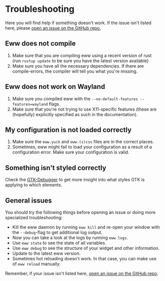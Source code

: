 # Troubleshooting

Here you will find help if something doesn't work. If the issue isn't listed here, please [open an issue on the GitHub repo.](https://github.com/elkowar/eww/issues)

## Eww does not compile

1. Make sure that you are compiling eww using a recent version of rust (run `rustup update` to be sure you have the latest version available)
2. Make sure you have all the necessary dependencies. If there are compile-errors, the compiler will tell you what you're missing.

## Eww does not work on Wayland

1. Make sure you compiled eww with the `--no-default-features --features=wayland` flags.
2. Make sure that you're not trying to use X11-specific features (these are (hopefully) explicitly specified as such in the documentation).

## My configuration is not loaded correctly

1. Make sure the `eww.yuck` and `eww.(s)css` files are in the correct places.
2. Sometimes, eww might fail to load your configuration as a result of a configuration error. Make sure your configuration is valid.

## Something isn't styled correctly

Check the [GTK-Debugger](working_with_gtk.md#gtk-debugger) to get more insight into what styles GTK is applying to which elements.

## General issues

You should try the following things before opening an issue or doing more specialized troubleshooting:

- Kill the eww daemon by running `eww kill` and re-open your window with the `--debug`-flag to get additional log output.
- Now you can take a look at the logs by running `eww logs`.
- Use `eww state` to see the state of all variables.
- Use `eww debug` to see the structure of your widget and other information.
- Update to the latest eww version.
- Sometimes hot reloading doesn't work. In that case, you can make use of `eww reload` manually.

Remember, if your issue isn't listed here, [open an issue on the GitHub repo](https://github.com/elkowar/eww/issues).
